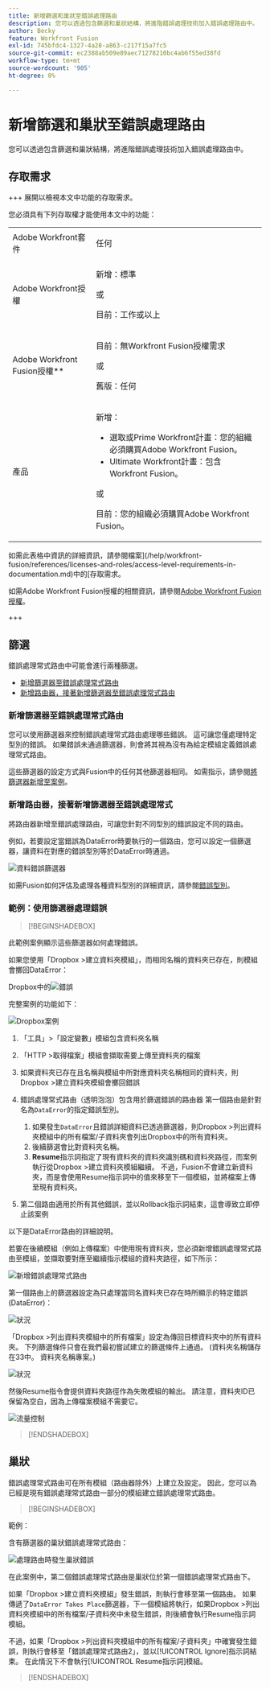 ```yaml
---
title: 新增篩選和巢狀至錯誤處理路由
description: 您可以透過包含篩選和巢狀結構，將進階錯誤處理技術加入錯誤處理路由中。
author: Becky
feature: Workfront Fusion
exl-id: 745bfdc4-1327-4a28-a863-c217f15a7fc5
source-git-commit: ec2388ab509e89aec71278210bc4ab6f55ed38fd
workflow-type: tm+mt
source-wordcount: '905'
ht-degree: 0%

---
```


# 新增篩選和巢狀至錯誤處理路由

您可以透過包含篩選和巢狀結構，將進階錯誤處理技術加入錯誤處理路由中。

## 存取需求

+++ 展開以檢視本文中功能的存取需求。

您必須具有下列存取權才能使用本文中的功能：

<table style="table-layout:auto">
 <col> 
 <col> 
 <tbody> 
  <tr> 
   <td role="rowheader">Adobe Workfront套件 
   <td> <p>任何</p> </td> 
  </tr> 
  <tr data-mc-conditions=""> 
   <td role="rowheader">Adobe Workfront授權</td> 
   <td> <p>新增：標準</p><p>或</p><p>目前：工作或以上</p> </td> 
  </tr> 
  <tr> 
   <td role="rowheader">Adobe Workfront Fusion授權**</td> 
   <td>
   <p>目前：無Workfront Fusion授權需求</p>
   <p>或</p>
   <p>舊版：任何 </p>
   </td> 
  </tr> 
  <tr> 
   <td role="rowheader">產品</td> 
   <td>
   <p>新增：</p> <ul><li>選取或Prime Workfront計畫：您的組織必須購買Adobe Workfront Fusion。</li><li>Ultimate Workfront計畫：包含Workfront Fusion。</li></ul>
   <p>或</p>
   <p>目前：您的組織必須購買Adobe Workfront Fusion。</p>
   </td> 
  </tr>
 </tbody> 
</table>

如需此表格中資訊的詳細資訊，請參閱檔案](/help/workfront-fusion/references/licenses-and-roles/access-level-requirements-in-documentation.md)中的[存取需求。

如需Adobe Workfront Fusion授權的相關資訊，請參閱[Adobe Workfront Fusion授權](/help/workfront-fusion/set-up-and-manage-workfront-fusion/licensing-operations-overview/license-automation-vs-integration.md)。

+++

## 篩選

錯誤處理常式路由中可能會進行兩種篩選。

* [新增篩選器至錯誤處理常式路由](#add-a-filter-to-the-error-handler-route)
* [新增路由器，接著新增篩選器至錯誤處理常式路由](#add-a-router-followed-by-filters-to-the-error-handler)

### 新增篩選器至錯誤處理常式路由

您可以使用篩選器來控制錯誤處理常式路由處理哪些錯誤。 這可讓您僅處理特定型別的錯誤。 如果錯誤未通過篩選器，則會將其視為沒有為給定模組定義錯誤處理常式路由。

這些篩選器的設定方式與Fusion中的任何其他篩選器相同。 如需指示，請參閱[將篩選器新增至案例](/help/workfront-fusion/create-scenarios/add-modules/add-a-filter-to-a-scenario.md)。

### 新增路由器，接著新增篩選器至錯誤處理常式

將路由器新增至錯誤處理路由，可讓您針對不同型別的錯誤設定不同的路由。

例如，若要設定當錯誤為DataError時要執行的一個路由，您可以設定一個篩選器，讓資料在對應的錯誤型別等於DataError時通過。

![資料錯誤篩選器](assets/filter-dataerror.png)

如需Fusion如何評估及處理各種資料型別的詳細資訊，請參閱[錯誤型別](/help/workfront-fusion/references/errors/error-processing.md)。

### 範例：使用篩選器處理錯誤

>[!BEGINSHADEBOX]

此範例案例顯示這些篩選器如何處理錯誤。

如果您使用「Dropbox >建立資料夾模組」，而相同名稱的資料夾已存在，則模組會擲回DataError：

Dropbox中的![錯誤](assets/dropbox.png)

完整案例的功能如下：

![Dropbox案例](assets/dropbox-scenario.png)

1. 「工具」>「設定變數」模組包含資料夾名稱
1. 「HTTP >取得檔案」模組會擷取需要上傳至資料夾的檔案
1. 如果資料夾已存在且名稱與模組中所對應資料夾名稱相同的資料夾，則Dropbox >建立資料夾模組會擲回錯誤
1. 錯誤處理常式路由（透明泡泡）包含用於篩選錯誤的路由器
第一個路由是針對名為`DataError`的指定錯誤型別。

   1. 如果發生`DataError`且錯誤詳細資料已透過篩選器，則Dropbox >列出資料夾模組中的所有檔案/子資料夾會列出Dropbox中的所有資料夾。
   1. 後續篩選會比對資料夾名稱。
   1. **Resume**&#x200B;指示詞指定了現有資料夾的資料夾識別碼和資料夾路徑，而案例執行從Dropbox >建立資料夾模組繼續。 不過，Fusion不會建立新資料夾，而是會使用Resume指示詞中的值來移至下一個模組，並將檔案上傳至現有資料夾。

1. 第二個路由適用於所有其他錯誤，並以Rollback指示詞結束，這會導致立即停止該案例

以下是DataError路由的詳細說明。

若要在後續模組（例如上傳檔案）中使用現有資料夾，您必須新增錯誤處理常式路由至模組，並擷取要對應至繼續指示模組的資料夾路徑，如下所示：

![新增錯誤處理常式路由](assets/add-error-handler-route.png)

第一個路由上的篩選器設定為只處理當同名資料夾已存在時所顯示的特定錯誤(DataError)：

![狀況](assets/condition.png)

「Dropbox >列出資料夾模組中的所有檔案」設定為傳回目標資料夾中的所有資料夾。 下列篩選條件只會在我們最初嘗試建立的篩選條件上通過。 (資料夾名稱儲存在33中。 資料夾名稱專案。)

![狀況](assets/condition2.png)

然後Resume指令會提供資料夾路徑作為失敗模組的輸出。 請注意，資料夾ID已保留為空白，因為上傳檔案模組不需要它。

![流量控制](assets/flow-control.png)

>[!ENDSHADEBOX]

## 巢狀

錯誤處理常式路由可在所有模組（路由器除外）上建立及設定。 因此，您可以為已經是現有錯誤處理常式路由一部分的模組建立錯誤處理常式路由。

>[!BEGINSHADEBOX]

範例：

含有篩選器的巢狀錯誤處理常式路由：

![處理路由時發生巢狀錯誤](assets/nested-error-handling-route.png)

在此案例中，第二個錯誤處理常式路由是巢狀位於第一個錯誤處理常式路由下。

如果「Dropbox >建立資料夾模組」發生錯誤，則執行會移至第一個路由。 如果傳遞了`DataError Takes Place`篩選器，下一個模組將執行，如果Dropbox >列出資料夾模組中的所有檔案/子資料夾中未發生錯誤，則後續會執行Resume指示詞模組。

不過，如果「Dropbox >列出資料夾模組中的所有檔案/子資料夾」中確實發生錯誤，則執行會移至「錯誤處理常式路由2」，並以[!UICONTROL Ignore]指示詞結束。 在此情況下不會執行[!UICONTROL Resume指示詞]模組。

>[!ENDSHADEBOX]
